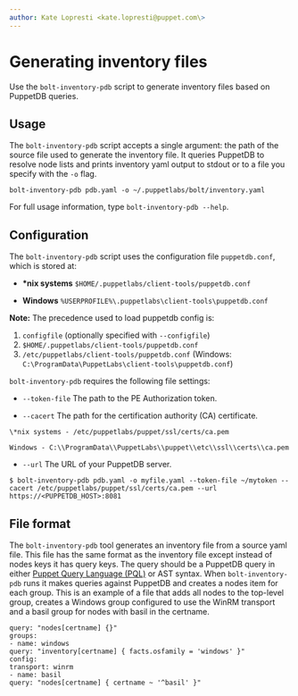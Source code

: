 ```yaml
---
author: Kate Lopresti <kate.lopresti@puppet.com\>
---
```


# Generating inventory files

Use the `bolt-inventory-pdb` script to generate inventory files based on PuppetDB queries.

## Usage

The `bolt-inventory-pdb` script accepts a single argument: the path of the source file used to generate the inventory file. It queries PuppetDB to resolve node lists and prints inventory yaml output to stdout or to a file you specify with the `-o` flag.

```
bolt-inventory-pdb pdb.yaml -o ~/.puppetlabs/bolt/inventory.yaml
```

For full usage information, type `bolt-inventory-pdb --help`.

## Configuration

The `bolt-inventory-pdb` script uses the configuration file `puppetdb.conf`, which is stored at:

-    **\*nix systems** `$HOME/.puppetlabs/client-tools/puppetdb.conf` 

-    **Windows** `%USERPROFILE%\.puppetlabs\client-tools\puppetdb.conf` 


**Note:** The precedence used to load puppetdb config is:

1.   `configfile` \(optionally specified with `--configfile`\)
2.   `$HOME/.puppetlabs/client-tools/puppetdb.conf` 
3.   `/etc/puppetlabs/client-tools/puppetdb.conf` \(Windows: `C:\ProgramData\PuppetLabs\client-tools\puppetdb.conf`\)

 `bolt-inventory-pdb` requires the following file settings:

-    `--token-file` The path to the PE Authorization token.

-    `--cacert` The path for the certification authority \(CA\) certificate.

    \*nix systems - /etc/puppetlabs/puppet/ssl/certs/ca.pem

    Windows - C:\\ProgramData\\PuppetLabs\\puppet\\etc\\ssl\\certs\\ca.pem

-    `--url` The URL of your PuppetDB server.


```
$ bolt-inventory-pdb pdb.yaml -o myfile.yaml --token-file ~/mytoken --cacert /etc/puppetlabs/puppet/ssl/certs/ca.pem --url  https://<PUPPETDB_HOST>:8081
```

## File format

The `bolt-inventory-pdb` tool generates an inventory file from a source yaml file. This file has the same format as the inventory file except instead of nodes keys it has query keys. The query should be a PuppetDB query in either [Puppet Query Language \(PQL\)](https://puppet.com/docs/puppetdb/5.2/api/query/v4/pql.html) or AST syntax. When `bolt-inventory-pdb` runs it makes queries against PuppetDB and creates a nodes item for each group. This is an example of a file that adds all nodes to the top-level group, creates a Windows group configured to use the WinRM transport and a basil group for nodes with basil in the certname.

```
query: "nodes[certname] {}"
groups:
- name: windows
query: "inventory[certname] { facts.osfamily = 'windows' }"
config:
transport: winrm
- name: basil
query: "nodes[certname] { certname ~ '^basil' }"
```


